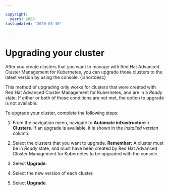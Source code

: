 ```yaml
---

copyright:
  years: 2020
lastupdated: "2020-03-30"

---
```


# Upgrading your cluster

After you create clusters that you want to manage with Red Hat Advanced Cluster Management for Kubernetes, you can upgrade those clusters to the latest version by using the console.
{:shortdesc}

This method of upgrading only works for clusters that were created with Red Hat Advanced Cluster Management for Kubernetes, and are in a *Ready* state. If either or both of those conditions are not met, the option to upgrade is not available.

To upgrade your cluster, complete the following steps:

1. From the navigation menu, navigate to **Automate infrastructure** > **Clusters**. If an upgrade is available, it is shown in the *Installed version* column.

2. Select the clusters that you want to upgrade. **Remember:** A cluster must be in *Ready* state, and must have been created by Red Hat Advanced Cluster Management for Kubernetes to be upgraded with the console.

3. Select **Upgrade**.

4. Select the new version of each cluster.

5. Select **Upgrade**.
